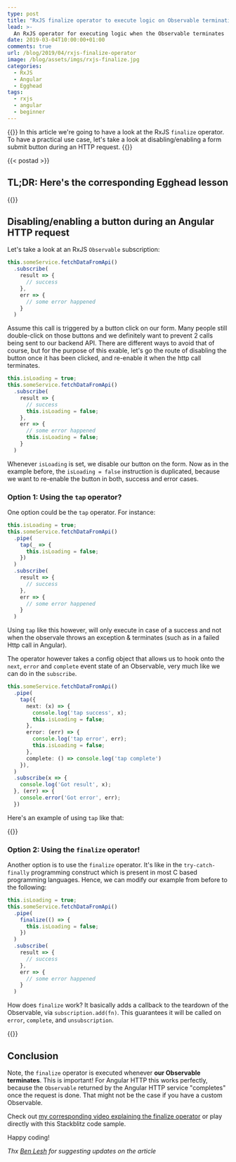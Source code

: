 ```yaml
---
type: post
title: "RxJS finalize operator to execute logic on Observable termination"
lead: >-
  An RxJS operator for executing logic when the Observable terminates
date: 2019-03-04T10:00:00+01:00
comments: true
url: /blog/2019/04/rxjs-finalize-operator
image: /blog/assets/imgs/rxjs-finalize.jpg
categories:
  - RxJS
  - Angular
  - Egghead
tags:
  - rxjs
  - angular
  - beginner
---
```


{{<intro>}}
  In this article we're going to have a look at the RxJS `finalize` operator. To have a practical use case, let's take a look at disabling/enabling a form submit button during an HTTP request.
{{</intro>}}
<!--more-->

{{< postad >}}

## TL;DR: Here's the corresponding Egghead lesson

{{<egghead-lesson uid="lessons/angular-execute-code-when-the-rxjs-observable-terminates-with-the-finalize-operator" >}}

## Disabling/enabling a button during an Angular HTTP request

Let's take a look at an RxJS `Observable` subscription:

```typescript
this.someService.fetchDataFromApi()
  .subscribe(
    result => {
      // success
    },
    err => {
      // some error happened
    }
  )
```

Assume this call is triggered by a button click on our form. Many people still double-click on those buttons and we definitely want to prevent 2 calls being sent to our backend API. There are different ways to avoid that of course, but for the purpose of this exable, let's go the route of disabling the button once it has been clicked, and re-enable it when the http call terminates.

```typescript
this.isLoading = true;
this.someService.fetchDataFromApi()
  .subscribe(
    result => {
      // success
      this.isLoading = false;
    },
    err => {
      // some error happened
      this.isLoading = false;
    }
  )
```

Whenever `isLoading` is set, we disable our button on the form. Now as in the example before, the `isLoading = false` instruction is duplicated, because we want to re-enable the button in both, success and error cases.

### Option 1: Using the `tap` operator?

One option could be the `tap` operator. For instance:

```typescript
this.isLoading = true;
this.someService.fetchDataFromApi()
  .pipe(
    tap(_ => {
      this.isLoading = false;
    })
  )
  .subscribe(
    result => {
      // success
    },
    err => {
      // some error happened
    }
  )
```

Using `tap` like this however, will only execute in case of a success and not when the observale throws an exception & terminates (such as in a failed Http call in Angular).

The operator however takes a config object that allows us to hook onto the `next`, `error` and `complete` event state of an Observable, very much like we can do in the `subscribe`.

```typescript
this.someService.fetchDataFromApi()
  .pipe(
    tap({
      next: (x) => {
        console.log('tap success', x);
        this.isLoading = false;
      },
      error: (err) => {
        console.log('tap error', err);
        this.isLoading = false;
      },
      complete: () => console.log('tap complete')
    }),
  )
  .subscribe(x => {
    console.log('Got result', x);
  }, (err) => {
    console.error('Got error', err);
  })
```

Here's an example of using `tap` like that:

{{<stackblitz uid="edit/rxjs-finalize-operator-aabtcm" >}}


### Option 2: Using the `finalize` operator!

Another option is to use the `finalize` operator. It's like in the `try-catch-finally` programming construct which is present in most C based programming languages. Hence, we can modify our example from before to the following:

```typescript
this.isLoading = true;
this.someService.fetchDataFromApi()
  .pipe(
    finalize(() => {
      this.isLoading = false;
    })
  )
  .subscribe(
    result => {
      // success
    },
    err => {
      // some error happened
    }
  )
```

How does `finalize` work? It basically adds a callback to the teardown of the Observable, via `subscription.add(fn)`. This guarantees it will be called on `error`, `complete`, and `unsubscription`.

{{<stackblitz uid="edit/rxjs-finalize-operator">}}

## Conclusion

Note, the `finalize` operator is executed whenever **our Observable terminates**. This is important! For Angular HTTP this works perfectly, because the `Observable` returned by the Angular HTTP service "completes" once the request is done. That might not be the case if you have a custom Observable.

Check out [my corresponding video explaining the finalize operator](https://egghead.io/lessons/angular-execute-code-when-the-rxjs-observable-terminates-with-the-finalize-operator) or play directly with this Stackblitz code sample.

Happy coding!

_Thx [Ben Lesh](https://mobile.twitter.com/BenLesh) for suggesting updates on the article_